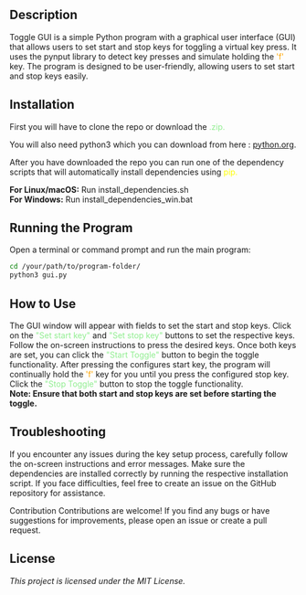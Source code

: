 ## Description
Toggle GUI is a simple Python program with a graphical user interface (GUI) that allows users to set start and stop keys for toggling a virtual key press. 
It uses the pynput library to detect key presses and simulate holding the <font color="orange">'f'</font> key. The program is designed to be user-friendly, allowing users to set start and stop keys easily.

## Installation
First you will have to clone the repo or download the <font color="lightgreen">.zip.</font>

You will also need python3 which you can download from here : [python.org](https://www.python.org/downloads/).

After you have downloaded the repo you can run one of the dependency scripts that will automatically install dependencies using <font color="yellow">pip.</font>

**For Linux/macOS:** Run install_dependencies.sh <br>
**For Windows:** Run install_dependencies_win.bat

## Running the Program
Open a terminal or command prompt and run the main program:
```bash
cd /your/path/to/program-folder/
python3 gui.py
```

## How to Use
The GUI window will appear with fields to set the start and stop keys.
Click on the <font color="lightgreen">"Set start key"</font> and <font color="lightgreen">"Set stop key"</font> buttons to set the respective keys. Follow the on-screen instructions to press the desired keys.
Once both keys are set, you can click the <font color="lightgreen">"Start Toggle"</font> button to begin the toggle functionality.
After pressing the configures start key, the program will continually hold the <font color="orange">'f'</font> key for you until you press the configured stop key.
Click the <font color="lightgreen">"Stop Toggle"</font> button to stop the toggle functionality.<br>
**Note: Ensure that both start and stop keys are set before starting the toggle.**

## Troubleshooting
If you encounter any issues during the key setup process, carefully follow the on-screen instructions and error messages.
Make sure the dependencies are installed correctly by running the respective installation script.
If you face difficulties, feel free to create an issue on the GitHub repository for assistance.

Contribution
Contributions are welcome! If you find any bugs or have suggestions for improvements, please open an issue or create a pull request.

## License
*This project is licensed under the MIT License.*
